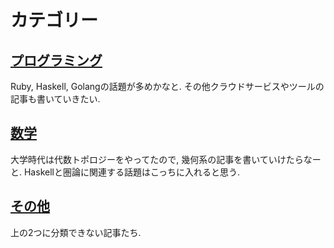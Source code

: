# カテゴリー

## [プログラミング](/categories/programming/1.html)
Ruby, Haskell, Golangの話題が多めかなと. その他クラウドサービスやツールの記事も書いていきたい.

## [数学](/categories/math/1.html)
大学時代は代数トポロジーをやってたので, 幾何系の記事を書いていけたらなーと. Haskellと圏論に関連する話題はこっちに入れると思う.

## [その他](/categories/others/1.html)
上の2つに分類できない記事たち.
